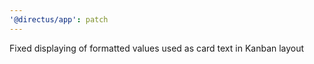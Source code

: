```yaml
---
'@directus/app': patch
---
```


Fixed displaying of formatted values used as card text in Kanban layout
